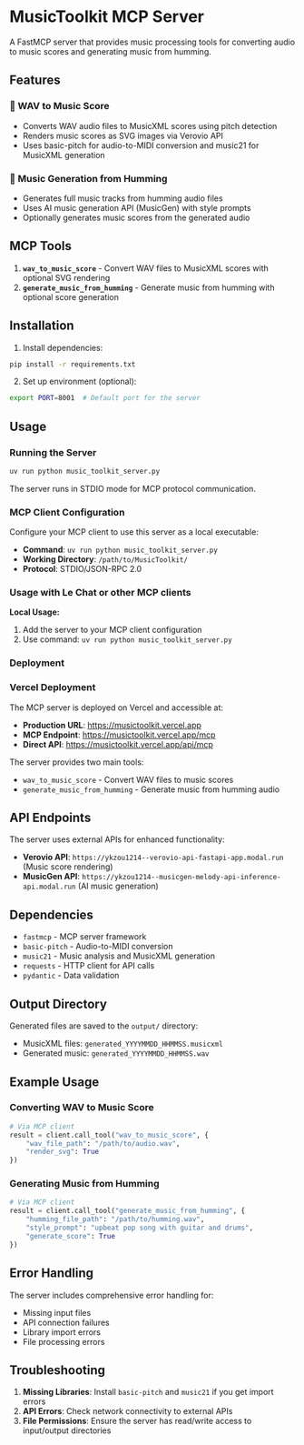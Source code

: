 # MusicToolkit MCP Server

A FastMCP server that provides music processing tools for converting audio to music scores and generating music from humming.

## Features

### 🎼 WAV to Music Score
- Converts WAV audio files to MusicXML scores using pitch detection
- Renders music scores as SVG images via Verovio API
- Uses basic-pitch for audio-to-MIDI conversion and music21 for MusicXML generation

### 🎵 Music Generation from Humming
- Generates full music tracks from humming audio files
- Uses AI music generation API (MusicGen) with style prompts
- Optionally generates music scores from the generated audio

## MCP Tools

1. **`wav_to_music_score`** - Convert WAV files to MusicXML scores with optional SVG rendering
2. **`generate_music_from_humming`** - Generate music from humming with optional score generation

## Installation

1. Install dependencies:
```bash
pip install -r requirements.txt
```

2. Set up environment (optional):
```bash
export PORT=8001  # Default port for the server
```

## Usage

### Running the Server
```bash
uv run python music_toolkit_server.py
```

The server runs in STDIO mode for MCP protocol communication.

### MCP Client Configuration
Configure your MCP client to use this server as a local executable:
- **Command**: `uv run python music_toolkit_server.py`
- **Working Directory**: `/path/to/MusicToolkit/`
- **Protocol**: STDIO/JSON-RPC 2.0

### Usage with Le Chat or other MCP clients

**Local Usage:**
1. Add the server to your MCP client configuration
2. Use command: `uv run python music_toolkit_server.py`

### Deployment

### Vercel Deployment
The MCP server is deployed on Vercel and accessible at:
- **Production URL**: https://musictoolkit.vercel.app
- **MCP Endpoint**: https://musictoolkit.vercel.app/mcp
- **Direct API**: https://musictoolkit.vercel.app/api/mcp

The server provides two main tools:
- `wav_to_music_score` - Convert WAV files to music scores
- `generate_music_from_humming` - Generate music from humming audio

## API Endpoints

The server uses external APIs for enhanced functionality:
- **Verovio API**: `https://ykzou1214--verovio-api-fastapi-app.modal.run` (Music score rendering)
- **MusicGen API**: `https://ykzou1214--musicgen-melody-api-inference-api.modal.run` (AI music generation)

## Dependencies

- `fastmcp` - MCP server framework
- `basic-pitch` - Audio-to-MIDI conversion
- `music21` - Music analysis and MusicXML generation
- `requests` - HTTP client for API calls
- `pydantic` - Data validation

## Output Directory

Generated files are saved to the `output/` directory:
- MusicXML files: `generated_YYYYMMDD_HHMMSS.musicxml`
- Generated music: `generated_YYYYMMDD_HHMMSS.wav`

## Example Usage

### Converting WAV to Music Score
```python
# Via MCP client
result = client.call_tool("wav_to_music_score", {
    "wav_file_path": "/path/to/audio.wav",
    "render_svg": True
})
```

### Generating Music from Humming
```python
# Via MCP client
result = client.call_tool("generate_music_from_humming", {
    "humming_file_path": "/path/to/humming.wav",
    "style_prompt": "upbeat pop song with guitar and drums",
    "generate_score": True
})
```

## Error Handling

The server includes comprehensive error handling for:
- Missing input files
- API connection failures
- Library import errors
- File processing errors

## Troubleshooting

1. **Missing Libraries**: Install `basic-pitch` and `music21` if you get import errors
2. **API Errors**: Check network connectivity to external APIs
3. **File Permissions**: Ensure the server has read/write access to input/output directories
